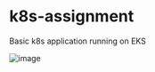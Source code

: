 # k8s-assignment
Basic k8s application running on EKS

![image](https://github.com/user-attachments/assets/f75a07a1-d398-46c5-9735-61477456881f)

